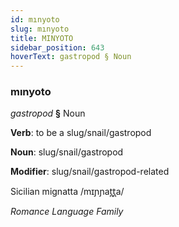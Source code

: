 ```yaml
---
id: mınyoto
slug: mınyoto
title: MINYOTO
sidebar_position: 643
hoverText: gastropod § Noun
---
```


### mınyoto

*gastropod* **§** Noun

**Verb**: to be a slug/snail/gastropod

**Noun**: slug/snail/gastropod

**Modifier**: slug/snail/gastropod-related

Sicilian mignatta /mɪɲɲat̪t̪a/

*Romance Language Family*